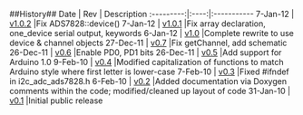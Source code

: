 ##History##
Date       | Rev  | Description
:---------:|:----:|:-----------
 7-Jan-12  | [v1.0.2](/2-718/i2c_adc_ads7828/tree/v1.0.2) |Fix ADS7828::device()
 7-Jan-12  | [v1.0.1](/2-718/i2c_adc_ads7828/tree/v1.0.1) |Fix array declaration, one_device serial output, keywords
 6-Jan-12  | [v1.0](/2-718/i2c_adc_ads7828/tree/v1.0) |Complete rewrite to use device & channel objects
27-Dec-11  | [v0.7](/2-718/i2c_adc_ads7828/tree/v0.7) |Fix getChannel, add schematic
26-Dec-11  | [v0.6](/2-718/i2c_adc_ads7828/tree/v0.6) |Enable PD0, PD1 bits
26-Dec-11  | [v0.5](/2-718/i2c_adc_ads7828/tree/v0.5) |Add support for Arduino 1.0
 9-Feb-10  | [v0.4](/2-718/i2c_adc_ads7828/tree/v0.4) |Modified capitalization of functions to match Arduino style where first letter is lower-case
 7-Feb-10  | [v0.3](/2-718/i2c_adc_ads7828/tree/v0.3) |Fixed #ifndef in i2c_adc_ads7828.h
 6-Feb-10  | [v0.2](/2-718/i2c_adc_ads7828/tree/v0.2) |Added documentation via Doxygen comments within the code; modified/cleaned up layout of code
31-Jan-10  | [v0.1](/2-718/i2c_adc_ads7828/tree/v0.1) |Initial public release
